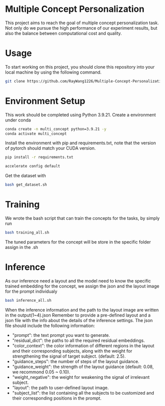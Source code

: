 # Multiple Concept Personalization
This project aims to reach the goal of multiple concept personalization task. Not only do we pursue the high performance of our experiment results, but also the balance between computational cost and quality.

# Usage
To start working on this project, you should clone this repository into your local machine by using the following command.
```bash
git clone https://github.com/RayWang1226/Multiple-Concept-Personalization.git
```
# Environment Setup
This work should be completed using Python 3.9.21. Create a environment under conda
```bash
conda create -n multi_concept python=3.9.21 -y
conda activate multi_concept
```
Install the environment with pip and requirements.txt, note that the version of pytorch should match your CUDA version.
```bash 
pip install -r requirements.txt
```
```bash
accelerate config default
```
Get the dataset with
```bash
bash get_dataset.sh
```
# Training
We wrote the bash script that can train the concepts for the tasks, by simply run 
```bash
bash training_all.sh
```
The tuned parameters for the concept will be store in the specific folder assign in the .sh

# Inference
As our inference need a layout and the model need to know the specific trained embedding for the concept, we assign the json and the layout image for the prompt individualy
```bash 
bash inference_all.sh
```
When the inference information and the path to the layout image are written in the output(1~4).json
Remember to provide a pre-defined layout and a json file with the info about the details of the inference settings. The 
json file should include the following information:

- "prompt": the text prompt you want to generate.
- "residual_dict": the paths to all the required residual embeddings.
- "color_context": the color information of different regions in the layout and their corresponding subjects, along with 
the weight for strengthening the signal of target subject. (default: 2.5).
- "guidance_steps": the number of steps of the layout guidance.
- "guidance_weight": the strength of the layout guidance (default: 0.08, we recommond 0.05 ~ 0.10).
- "weight_negative": the weight for weakening the signal of irrelevant subject.
- "layout": the path to user-defined layout image.
- "subject_list": the list containing all the subjects to be customized and their corresponding positions in the prompt.
